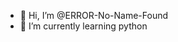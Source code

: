 - 👋 Hi, I’m @ERROR-No-Name-Found
- 🌱 I’m currently learning python

<!---
ERROR-No-Name-Found/ERROR-No-Name-Found is a ✨ special ✨ repository because its `README.md` (this file) appears on your GitHub profile.
You can click the Preview link to take a look at your changes.
--->
